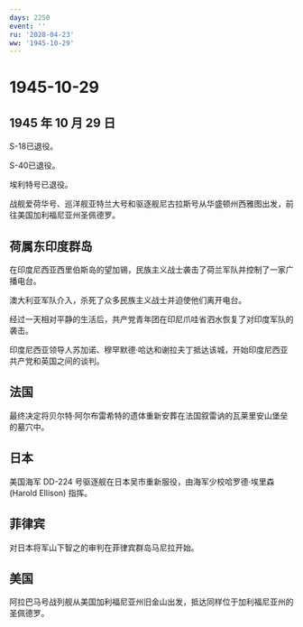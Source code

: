 ```yaml
---
days: 2250
event: ''
ru: '2028-04-23'
ww: '1945-10-29'
---
```


# 1945-10-29

## 1945 年 10 月 29 日

S-18已退役。

S-40已退役。

埃利特号已退役。

战舰爱荷华号、巡洋舰亚特兰大号和驱逐舰尼古拉斯号从华盛顿州西雅图出发，前往美国加利福尼亚州圣佩德罗。

## 荷属东印度群岛

在印度尼西亚西里伯斯岛的望加锡，民族主义战士袭击了荷兰军队并控制了一家广播电台。

澳大利亚军队介入，杀死了众多民族主义战士并迫使他们离开电台。

经过一天相对平静的生活后，共产党青年团在印尼爪哇省泗水恢复了对印度军队的袭击。

印度尼西亚领导人苏加诺、穆罕默德·哈达和谢拉夫丁抵达该城，开始印度尼西亚共产党和英国之间的谈判。

## 法国

最终决定将贝尔特·阿尔布雷希特的遗体重新安葬在法国叙雷讷的瓦莱里安山堡垒的墓穴中。

## 日本

美国海军 DD-224 号驱逐舰在日本吴市重新服役，由海军少校哈罗德·埃里森
(Harold Ellison) 指挥。

## 菲律宾

对日本将军山下智之的审判在菲律宾群岛马尼拉开始。

## 美国

阿拉巴马号战列舰从美国加利福尼亚州旧金山出发，抵达同样位于加利福尼亚州的圣佩德罗。